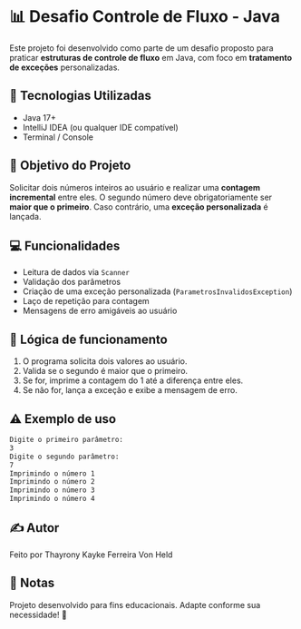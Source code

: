 # 📊 Desafio Controle de Fluxo - Java

Este projeto foi desenvolvido como parte de um desafio proposto para praticar **estruturas de controle de fluxo** em Java, com foco em **tratamento de exceções** personalizadas.

## 🚀 Tecnologias Utilizadas
- Java 17+
- IntelliJ IDEA (ou qualquer IDE compatível)
- Terminal / Console

## 📌 Objetivo do Projeto
Solicitar dois números inteiros ao usuário e realizar uma **contagem incremental** entre eles. O segundo número deve obrigatoriamente ser **maior que o primeiro**. Caso contrário, uma **exceção personalizada** é lançada.

## 💻 Funcionalidades
- Leitura de dados via `Scanner`
- Validação dos parâmetros
- Criação de uma exceção personalizada (`ParametrosInvalidosException`)
- Laço de repetição para contagem
- Mensagens de erro amigáveis ao usuário

## 🧠 Lógica de funcionamento
1. O programa solicita dois valores ao usuário.
2. Valida se o segundo é maior que o primeiro.
3. Se for, imprime a contagem do 1 até a diferença entre eles.
4. Se não for, lança a exceção e exibe a mensagem de erro.

## ⚠️ Exemplo de uso
```bash
Digite o primeiro parâmetro:
3
Digite o segundo parâmetro:
7
Imprimindo o número 1
Imprimindo o número 2
Imprimindo o número 3
Imprimindo o número 4
````

## ✍️ Autor

Feito por Thayrony Kayke Ferreira Von Held

## 📌 Notas

Projeto desenvolvido para fins educacionais.
Adapte conforme sua necessidade! 🚀





